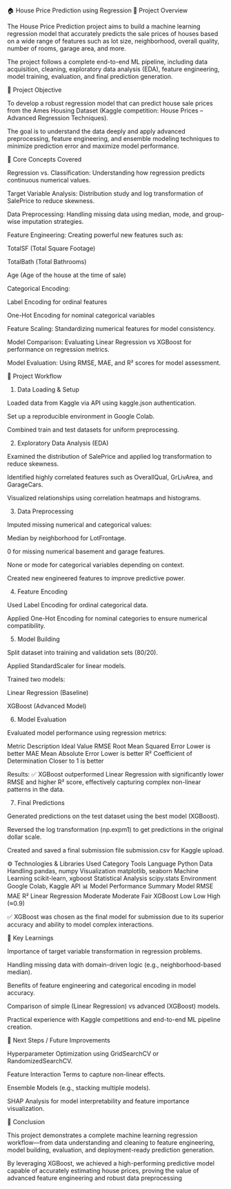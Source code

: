 🏠 House Price Prediction using Regression
📌 Project Overview

The House Price Prediction project aims to build a machine learning regression model that accurately predicts the sale prices of houses based on a wide range of features such as lot size, neighborhood, overall quality, number of rooms, garage area, and more.

The project follows a complete end-to-end ML pipeline, including data acquisition, cleaning, exploratory data analysis (EDA), feature engineering, model training, evaluation, and final prediction generation.

🎯 Project Objective

To develop a robust regression model that can predict house sale prices from the Ames Housing Dataset (Kaggle competition: House Prices – Advanced Regression Techniques).

The goal is to understand the data deeply and apply advanced preprocessing, feature engineering, and ensemble modeling techniques to minimize prediction error and maximize model performance.

🧠 Core Concepts Covered

Regression vs. Classification: Understanding how regression predicts continuous numerical values.

Target Variable Analysis: Distribution study and log transformation of SalePrice to reduce skewness.

Data Preprocessing: Handling missing data using median, mode, and group-wise imputation strategies.

Feature Engineering: Creating powerful new features such as:

TotalSF (Total Square Footage)

TotalBath (Total Bathrooms)

Age (Age of the house at the time of sale)

Categorical Encoding:

Label Encoding for ordinal features

One-Hot Encoding for nominal categorical variables

Feature Scaling: Standardizing numerical features for model consistency.

Model Comparison: Evaluating Linear Regression vs XGBoost for performance on regression metrics.

Model Evaluation: Using RMSE, MAE, and R² scores for model assessment.

🧩 Project Workflow
1. Data Loading & Setup

Loaded data from Kaggle via API using kaggle.json authentication.

Set up a reproducible environment in Google Colab.

Combined train and test datasets for uniform preprocessing.

2. Exploratory Data Analysis (EDA)

Examined the distribution of SalePrice and applied log transformation to reduce skewness.

Identified highly correlated features such as OverallQual, GrLivArea, and GarageCars.

Visualized relationships using correlation heatmaps and histograms.

3. Data Preprocessing

Imputed missing numerical and categorical values:

Median by neighborhood for LotFrontage.

0 for missing numerical basement and garage features.

None or mode for categorical variables depending on context.

Created new engineered features to improve predictive power.

4. Feature Encoding

Used Label Encoding for ordinal categorical data.

Applied One-Hot Encoding for nominal categories to ensure numerical compatibility.

5. Model Building

Split dataset into training and validation sets (80/20).

Applied StandardScaler for linear models.

Trained two models:

Linear Regression (Baseline)

XGBoost (Advanced Model)

6. Model Evaluation

Evaluated model performance using regression metrics:

Metric	Description	Ideal Value
RMSE	Root Mean Squared Error	Lower is better
MAE	Mean Absolute Error	Lower is better
R²	Coefficient of Determination	Closer to 1 is better

Results:
✅ XGBoost outperformed Linear Regression with significantly lower RMSE and higher R² score, effectively capturing complex non-linear patterns in the data.

7. Final Predictions

Generated predictions on the test dataset using the best model (XGBoost).

Reversed the log transformation (np.expm1) to get predictions in the original dollar scale.

Created and saved a final submission file submission.csv for Kaggle upload.

⚙️ Technologies & Libraries Used
Category	Tools
Language	Python
Data Handling	pandas, numpy
Visualization	matplotlib, seaborn
Machine Learning	scikit-learn, xgboost
Statistical Analysis	scipy.stats
Environment	Google Colab, Kaggle API
📊 Model Performance Summary
Model	RMSE	MAE	R²
Linear Regression	Moderate	Moderate	Fair
XGBoost	Low	Low	High (≈0.9)

✅ XGBoost was chosen as the final model for submission due to its superior accuracy and ability to model complex interactions.

🚀 Key Learnings

Importance of target variable transformation in regression problems.

Handling missing data with domain-driven logic (e.g., neighborhood-based median).

Benefits of feature engineering and categorical encoding in model accuracy.

Comparison of simple (Linear Regression) vs advanced (XGBoost) models.

Practical experience with Kaggle competitions and end-to-end ML pipeline creation.

🔮 Next Steps / Future Improvements

Hyperparameter Optimization using GridSearchCV or RandomizedSearchCV.

Feature Interaction Terms to capture non-linear effects.

Ensemble Models (e.g., stacking multiple models).

SHAP Analysis for model interpretability and feature importance visualization.

🏁 Conclusion

This project demonstrates a complete machine learning regression workflow—from data understanding and cleaning to feature engineering, model building, evaluation, and deployment-ready prediction generation.

By leveraging XGBoost, we achieved a high-performing predictive model capable of accurately estimating house prices, proving the value of advanced feature engineering and robust data preprocessing
